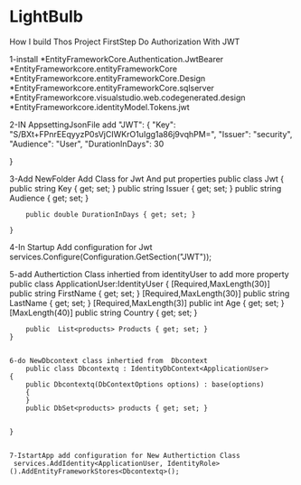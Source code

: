 # LightBulb
How I build Thos Project
FirstStep Do Authorization With JWT   

1-install 
*EntityFrameworkCore.Authentication.JwtBearer
*EntityFrameworkcore.entityFrameworkCore
*EntityFrameworkcore.entityFrameworkCore.Design
*EntityFrameworkcore.entityFrameworkCore.sqlserver
*EntityFrameworkcore.visualstudio.web.codegenerated.design
*EntityFrameworkcore.identityModel.Tokens.jwt

2-IN AppsettingJsonFile
add   "JWT": {
    "Key": "S/BXt+FPnrEEqyyzP0sVjCIWKrO1uIgg1a86j9vqhPM=",
    "Issuer": "security",
    "Audience": "User",
    "DurationInDays": 30

  }

3-Add NewFolder Add Class for Jwt And put properties 
    public class Jwt
    {
        public string Key { get; set; }
        public string Issuer { get; set; }
        public string Audience { get; set; }

        public double DurationInDays { get; set; }

    }
    
    
 4-In Startup Add configuration for Jwt
 services.Configure<Jwt>(Configuration.GetSection("JWT"));
    
 5-add Authertiction Class inhertied from identityUser
    to  add more property
     public class ApplicationUser:IdentityUser
    {
        [Required,MaxLength(30)]
        public string FirstName { get; set; }
        [Required,MaxLength(30)]
        public string LastName { get; set; }
        [Required,MaxLength(3)]
        public int Age { get; set; }
        [MaxLength(40)]
        public string Country { get; set; }

       
        public  List<products> Products { get; set; }
    }
    
    
    6-do NewDbcontext class inhertied from  Dbcontext
        public class Dbcontextq : IdentityDbContext<ApplicationUser>
    {
        public Dbcontextq(DbContextOptions options) : base(options)
        {
        }
        public DbSet<products> products { get; set; }
      
      
    }
    
    
    7-IstartApp add configuration for New Authertiction Class
     services.AddIdentity<ApplicationUser, IdentityRole>().AddEntityFrameworkStores<Dbcontextq>();
    

